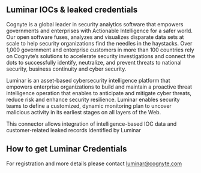 ## Luminar IOCs & leaked credentials

Cognyte is a global leader in security analytics software that empowers governments and enterprises with Actionable
Intelligence for a safer world. Our open software fuses, analyzes and visualizes disparate data sets at scale to help
security organizations find the needles in the haystacks. Over 1,000 government and enterprise customers in more than
100 countries rely on Cognyte’s solutions to accelerate security investigations and connect the dots to successfully
identify, neutralize, and prevent threats to national security, business continuity and cyber security.

Luminar is an asset-based cybersecurity intelligence platform that empowers enterprise organizations to build and
maintain a proactive threat intelligence operation that enables to anticipate and mitigate cyber threats, reduce risk
and enhance security resilience. Luminar enables security teams to define a customized, dynamic monitoring plan to
uncover malicious activity in its earliest stages on all layers of the Web.

This connector allows integration of intelligence-based IOC data and customer-related leaked records identified by Luminar

## How to get Luminar Credentials

For registration and more details please contact luminar@cognyte.com
